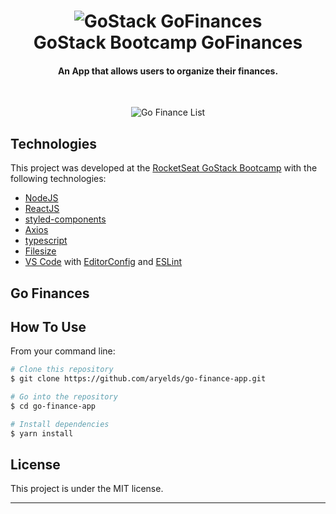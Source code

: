 <h1 align="center">
    <img alt="GoStack GoFinances" src="https://user-images.githubusercontent.com/8962452/85952029-12eeb980-b93d-11ea-9d35-8e2fb0ca0756.png" />
    <br>
    GoStack Bootcamp GoFinances
</h1>

<h4 align="center">
 An App that allows users to organize their finances.
</h4>

<br />

<p align="center">
    <img src="https://user-images.githubusercontent.com/8962452/85952545-5b5ba680-b940-11ea-8fee-123f04c97c3a.png" alt="Go Finance List">
</p>

## Technologies

This project was developed at the [RocketSeat GoStack Bootcamp](https://rocketseat.com.br/bootcamp) with the following technologies:

- [NodeJS](https://nodejs.org)
- [ReactJS](https://reactjs.org/)
- [styled-components](https://www.styled-components.com/)
- [Axios](https://github.com/axios/axios)
- [typescript](https://www.typescriptlang.org/)
- [Filesize](https://www.npmjs.com/package/filesize)
- [VS Code][vc] with [EditorConfig][vceditconfig] and [ESLint][vceslint]

## Go Finances

## How To Use

From your command line:

```bash
# Clone this repository
$ git clone https://github.com/aryelds/go-finance-app.git

# Go into the repository
$ cd go-finance-app

# Install dependencies
$ yarn install


```

## License

This project is under the MIT license.

---

[nodejs]: https://nodejs.org/
[yarn]: https://yarnpkg.com/
[vc]: https://code.visualstudio.com/
[vceditconfig]: https://marketplace.visualstudio.com/items?itemName=EditorConfig.EditorConfig
[vceslint]: https://marketplace.visualstudio.com/items?itemName=dbaeumer.vscode-eslint
